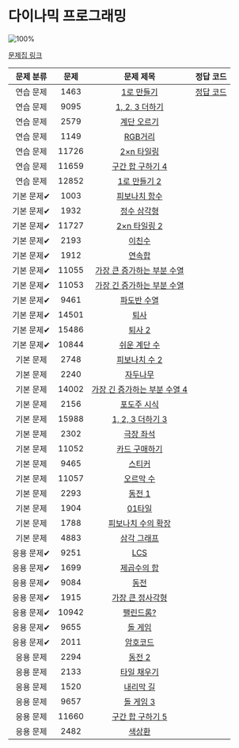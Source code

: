 # 다이나믹 프로그래밍

![100%](https://progress-bar.dev/1/?scale=44&title=progress&width=500&color=babaca&suffix=/44)

[문제집 링크](https://www.acmicpc.net/workbook/view/7319)

| 문제 분류  |  문제   |                           문제 제목                            |                                정답 코드                                 |
|:------:|:-----:|:----------------------------------------------------------:|:--------------------------------------------------------------------:|
| 연습 문제  | 1463  |       [1로 만들기](https://www.acmicpc.net/problem/1463)       | [정답 코드](../../baa_kingDog/dynamicProgramming/_1463_1로_만들기/Main.java) |     |
| 연습 문제  | 9095  |    [1, 2, 3 더하기](https://www.acmicpc.net/problem/9095)     |                                                                      |
| 연습 문제  | 2579  |       [계단 오르기](https://www.acmicpc.net/problem/2579)       |                                                                      |
| 연습 문제  | 1149  |       [RGB거리](https://www.acmicpc.net/problem/1149)        |                                                                      |
| 연습 문제  | 11726 |      [2×n 타일링](https://www.acmicpc.net/problem/11726)      |                                                                      |
| 연습 문제  | 11659 |    [구간 합 구하기 4](https://www.acmicpc.net/problem/11659)     |                                                                      |
| 연습 문제  | 12852 |     [1로 만들기 2](https://www.acmicpc.net/problem/12852)      |                                                                      |
| 기본 문제✔ | 1003  |      [피보나치 함수](https://www.acmicpc.net/problem/1003)       |                                                                      |
| 기본 문제✔ | 1932  |       [정수 삼각형](https://www.acmicpc.net/problem/1932)       |                                                                      |
| 기본 문제✔ | 11727 |     [2×n 타일링 2](https://www.acmicpc.net/problem/11727)     |                                                                      |
| 기본 문제✔ | 2193  |        [이친수](https://www.acmicpc.net/problem/2193)         |                                                                      |
| 기본 문제✔ | 1912  |        [연속합](https://www.acmicpc.net/problem/1912)         |                                                                      |
| 기본 문제✔ | 11055 |  [가장 큰 증가하는 부분 수열](https://www.acmicpc.net/problem/11055)  |                                                                      |
| 기본 문제✔ | 11053 |  [가장 긴 증가하는 부분 수열](https://www.acmicpc.net/problem/11053)  |                                                                      |
| 기본 문제✔ | 9461  |       [파도반 수열](https://www.acmicpc.net/problem/9461)       |                                                                      |
| 기본 문제✔ | 14501 |        [퇴사](https://www.acmicpc.net/problem/14501)         |                                                                      |
| 기본 문제✔ | 15486 |       [퇴사 2](https://www.acmicpc.net/problem/15486)        |                                                                      |
| 기본 문제✔ | 10844 |      [쉬운 계단 수](https://www.acmicpc.net/problem/10844)      |                                                                      |
| 기본 문제  | 2748  |      [피보나치 수 2](https://www.acmicpc.net/problem/2748)      |                                                                      |
| 기본 문제  | 2240  |        [자두나무](https://www.acmicpc.net/problem/2240)        |                                                                      |
| 기본 문제  | 14002 | [가장 긴 증가하는 부분 수열 4](https://www.acmicpc.net/problem/14002) |                                                                      |
| 기본 문제  | 2156  |       [포도주 시식](https://www.acmicpc.net/problem/2156)       |                                                                      |
| 기본 문제  | 15988 |   [1, 2, 3 더하기 3](https://www.acmicpc.net/problem/15988)   |                                                                      |
| 기본 문제  | 2302  |       [극장 좌석](https://www.acmicpc.net/problem/2302)        |                                                                      |
| 기본 문제  | 11052 |      [카드 구매하기](https://www.acmicpc.net/problem/11052)      |                                                                      |
| 기본 문제  | 9465  |        [스티커](https://www.acmicpc.net/problem/9465)         |                                                                      |
| 기본 문제  | 11057 |       [오르막 수](https://www.acmicpc.net/problem/11057)       |                                                                      |
| 기본 문제  | 2293  |        [동전 1](https://www.acmicpc.net/problem/2293)        |                                                                      |
| 기본 문제  | 1904  |        [01타일](https://www.acmicpc.net/problem/1904)        |                                                                      |
| 기본 문제  | 1788  |     [피보나치 수의 확장](https://www.acmicpc.net/problem/1788)     |                                                                      |
| 기본 문제  | 4883  |       [삼각 그래프](https://www.acmicpc.net/problem/4883)       |                                                                      |
| 응용 문제✔ | 9251  |        [LCS](https://www.acmicpc.net/problem/9251)         |                                                                      |
| 응용 문제✔ | 1699  |       [제곱수의 합](https://www.acmicpc.net/problem/1699)       |                                                                      |
| 응용 문제✔ | 9084  |         [동전](https://www.acmicpc.net/problem/9084)         |                                                                      |
| 응용 문제✔ | 1915  |     [가장 큰 정사각형](https://www.acmicpc.net/problem/1915)      |                                                                      |
| 응용 문제✔ | 10942 |       [팰린드롬?](https://www.acmicpc.net/problem/10942)       |                                                                      |
| 응용 문제✔ | 9655  |        [돌 게임](https://www.acmicpc.net/problem/9655)        |                                                                      |
| 응용 문제✔ | 2011  |        [암호코드](https://www.acmicpc.net/problem/2011)        |                                                                      |
| 응용 문제  | 2294  |        [동전 2](https://www.acmicpc.net/problem/2294)        |                                                                      |
| 응용 문제  | 2133  |       [타일 채우기](https://www.acmicpc.net/problem/2133)       |                                                                      |
| 응용 문제  | 1520  |       [내리막 길](https://www.acmicpc.net/problem/1520)        |                                                                      |
| 응용 문제  | 9657  |       [돌 게임 3](https://www.acmicpc.net/problem/9657)       |                                                                      |
| 응용 문제  | 11660 |    [구간 합 구하기 5](https://www.acmicpc.net/problem/11660)     |                                                                      |
| 응용 문제  | 2482  |        [색상환](https://www.acmicpc.net/problem/2482)         |                                                                      |